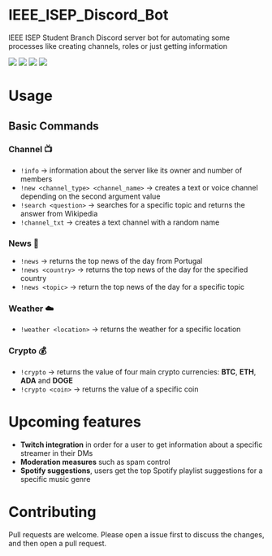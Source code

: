 # IEEE_ISEP_Discord_Bot

IEEE ISEP Student Branch Discord server bot for automating some processes like creating channels, roles or just getting information

![](https://travis-ci.com/diogolopes18-cyber/IEEE_ISEP_Discord_Bot.svg?branch=main)
![](https://img.shields.io/github/languages/count/diogolopes18-cyber/IEEE_ISEP_Discord_Bot)
![](https://img.shields.io/github/repo-size/diogolopes18-cyber/IEEE_ISEP_Discord_Bot)
![](https://img.shields.io/github/license/diogolopes18-cyber/IEEE_ISEP_Discord_Bot)

# Usage

## Basic Commands

### Channel 📺

- `!info` &rarr; information about the server like its owner and number of members
- `!new <channel_type> <channel_name>` &rarr; creates a text or voice channel depending on the second argument value
- `!search <question>` &rarr; searches for a specific topic and returns the answer from Wikipedia
- `!channel_txt` &rarr; creates a text channel with a random name

### News 📰

- `!news` &rarr; returns the top news of the day from Portugal
- `!news <country>` &rarr; returns the top news of the day for the specified country
- `!news <topic>` &rarr; return the top news of the day for a specific topic

### Weather ☁️

- `!weather <location>` &rarr; returns the weather for a specific location

### Crypto 💰

- `!crypto` &rarr; returns the value of four main crypto currencies: **BTC**, **ETH**, **ADA** and **DOGE**
- `!crypto <coin>` &rarr; returns the value of a specific coin

# Upcoming features

- **Twitch integration** in order for a user to get information about a specific streamer in their DMs
- **Moderation measures** such as spam control
- **Spotify suggestions**, users get the top Spotify playlist suggestions for a specific music genre

# Contributing

Pull requests are welcome. Please open a issue first to discuss the changes, and then open a pull request.
